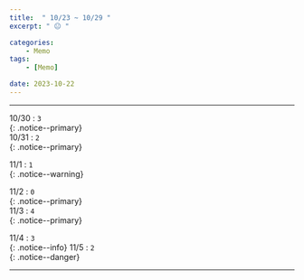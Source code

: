 ```yaml
---
title:  " 10/23 ~ 10/29 "
excerpt: " 😐 "

categories:
    - Memo
tags:
    - [Memo]

date: 2023-10-22
---
```

- - -
<!-- 약 -->

10/30 : `3`   
{: .notice--primary}  
10/31 : `2`   
{: .notice--primary}  

11/1 : `1`   
{: .notice--warning}  

11/2 : `0`   
{: .notice--primary}  
11/3 : `4`  
{: .notice--primary} 


11/4 : `3`      
{: .notice--info} 
11/5 : `2`   
{: .notice--danger}  


<!-- {: .notice}
{: .notice--primary}
{: .notice--info}
{: .notice--warning}
{: .notice--success}
{: .notice--danger} 
😄 😐 🙁 😡
-->
- - -